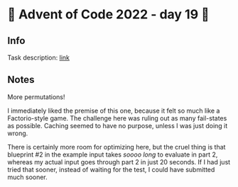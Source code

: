 # 🎄 Advent of Code 2022 - day 19 🎄

## Info

Task description: [link](https://adventofcode.com/2022/day/19)

## Notes

More permutations!

I immediately liked the premise of this one, because it felt so much like a Factorio-style game. The challenge here was ruling out as many fail-states as possible. Caching seemed to have no purpose, unless I was just doing it wrong.

There is certainly more room for optimizing here, but the cruel thing is that blueprint #2 in the example input takes _soooo long_ to evaluate in part 2, whereas my actual input goes through part 2 in just 20 seconds. If I had just tried that sooner, instead of waiting for the test, I could have submitted much sooner.
